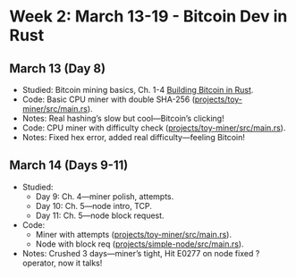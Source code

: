 # Week 2: March 13-19 - Bitcoin Dev in Rust
## March 13 (Day 8)
- Studied: Bitcoin mining basics, Ch. 1-4 [Building Bitcoin in Rust](https://braiins.com/books/building-bitcoin-in-rust).
- Code: Basic CPU miner with double SHA-256 ([projects/toy-miner/src/main.rs](../projects/toy-miner/src/main.rs)).
- Notes: Real hashing’s slow but cool—Bitcoin’s clicking!
- Code: CPU miner with difficulty check ([projects/toy-miner/src/main.rs](../projects/toy-miner/src/main.rs)).
- Notes: Fixed hex error, added real difficulty—feeling Bitcoin!

## March 14 (Days 9-11)
- Studied: 
  - Day 9: Ch. 4—miner polish, attempts.
  - Day 10: Ch. 5—node intro, TCP.
  - Day 11: Ch. 5—node block request.
- Code: 
  - Miner with attempts ([projects/toy-miner/src/main.rs](../projects/toy-miner/src/main.rs)).
  - Node with block req ([projects/simple-node/src/main.rs](../projects/simple-node/src/main.rs)).
- Notes: Crushed 3 days—miner’s tight, Hit E0277 on node fixed ? operator, now it talks!
